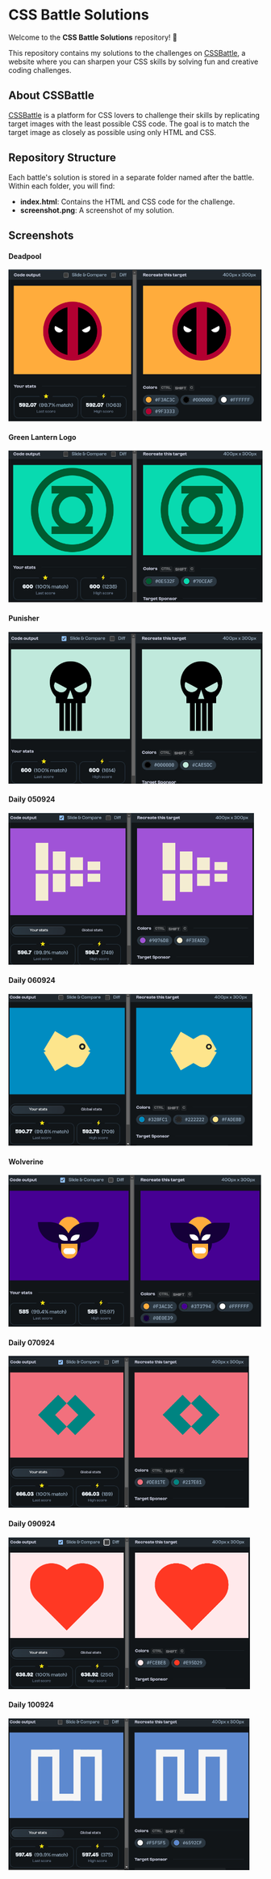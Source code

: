 # CSS Battle Solutions

Welcome to the **CSS Battle Solutions** repository! 🎨

This repository contains my solutions to the challenges on [CSSBattle](https://cssbattle.dev/), a website where you can sharpen your CSS skills by solving fun and creative coding challenges.

## About CSSBattle

[CSSBattle](https://cssbattle.dev/) is a platform for CSS lovers to challenge their skills by replicating target images with the least possible CSS code. The goal is to match the target image as closely as possible using only HTML and CSS.

## Repository Structure

Each battle's solution is stored in a separate folder named after the battle. Within each folder, you will find:

- **index.html**: Contains the HTML and CSS code for the challenge.
- **screenshot.png**: A screenshot of my solution.

## Screenshots

#### Deadpool

<img src="deadpool/screenshot.png" height="300px" alt="Deadpool">

#### Green Lantern Logo

<img src="green-lantern-logo/screenshot.png" height="300px" alt="Green Lantern Logo">

#### Punisher

<img src="punisher/screenshot.png" height="300px" alt="punisher">

#### Daily 050924

<img src="daily_050924/screenshot.png" height="300px" alt="Daily 050924">

#### Daily 060924

<img src="daily_060924/screenshot.png" height="300px" alt="Daily 060924">

#### Wolverine

<img src="wolverine/screenshot.png" height="300px" alt="wolverine">

#### Daily 070924

<img src="daily_070924/screenshot.png" height="300px" alt="Daily 060924">

#### Daily 090924

<img src="daily_090924/screenshot.png" height="300px" alt="Daily 090924">

#### Daily 100924

<img src="daily_100924/screenshot.png" height="300px" alt="Daily 100924">
